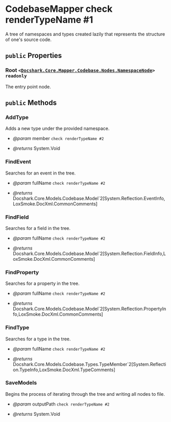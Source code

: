 # CodebaseMapper check renderTypeName #1

A tree of namespaces and types created lazily that represents the structure of one's source code.

## `public` Properties

### Root <code><<a href="./Nodes\NamespaceNode.md">Docshark.Core.Mapper.Codebase.Nodes.NamespaceNode</a>></code> `readonly`

The entry point node.



## `public` Methods

### AddType

Adds a new type under the provided namespace.

- *@param* member `check renderTypeName #2`

- *@returns* System.Void

### FindEvent

Searches for an event in the tree.

- *@param* fullName `check renderTypeName #2`

- *@returns* Docshark.Core.Models.Codebase.Model`2[System.Reflection.EventInfo,LoxSmoke.DocXml.CommonComments]

### FindField

Searches for a field in the tree.

- *@param* fullName `check renderTypeName #2`

- *@returns* Docshark.Core.Models.Codebase.Model`2[System.Reflection.FieldInfo,LoxSmoke.DocXml.CommonComments]

### FindProperty

Searches for a property in the tree.

- *@param* fullName `check renderTypeName #2`

- *@returns* Docshark.Core.Models.Codebase.Model`2[System.Reflection.PropertyInfo,LoxSmoke.DocXml.CommonComments]

### FindType

Searches for a type in the tree.

- *@param* fullName `check renderTypeName #2`

- *@returns* Docshark.Core.Models.Codebase.Types.TypeMember`2[System.Reflection.TypeInfo,LoxSmoke.DocXml.TypeComments]

### SaveModels

Begins the process of iterating through the tree and writing all nodes to file.

- *@param* outputPath `check renderTypeName #2`

- *@returns* System.Void